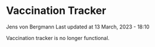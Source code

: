 Vaccination Tracker
================
Jens von Bergmann
Last updated at 13 March, 2023 - 18:10

Vaccination tracker is no longer functional.
